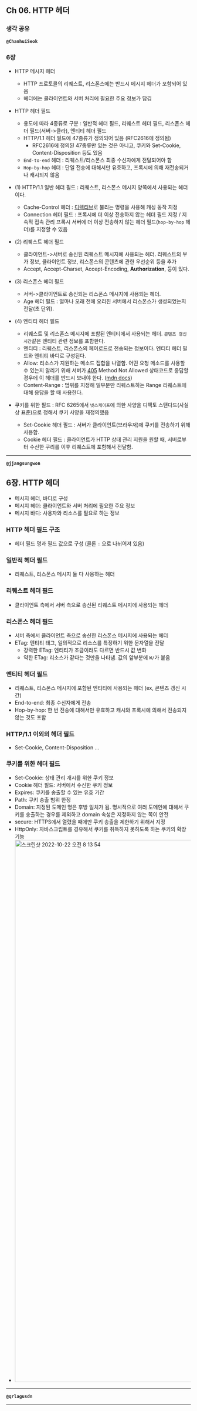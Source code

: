 ## **Ch 06. HTTP 헤더**

### **생각 공유**

**`@ChanhuiSeok`**

### 6장
- HTTP 메시지 헤더
  - HTTP 프로토콜의 리퀘스트, 리스폰스에는 반드시 메시지 헤더가 포함되어 있음
  - 헤더에는 클라이언트와 서버 처리에 필요한 주요 정보가 담김

- HTTP 헤더 필드
  - 용도에 따라 4종류로 구분 : 일반적 헤더 필드, 리퀘스트 헤더 필드, 리스폰스 헤더 필드(서버->클라), 엔티티 헤더 필드
  - HTTP/1.1 헤더 필드에 47종류가 정의되어 있음 (RFC2616에 정의됨)
    - RFC2616에 정의된 47종류만 있는 것은 아니고, 쿠키와 Set-Cookie, Content-Disposition 등도 있음
  - `End-to-end` 헤더 : 리퀘스트/리스폰스 최종 수신자에게 전달되어야 함
  - `Hop-by-hop` 헤더 : 단일 전송에 대해서만 유효하고, 프록시에 의해 재전송되거나 캐시되지 않음

- (1) HTTP/1.1 일반 헤더 필드 : 리퀘스트, 리스폰스 메시지 양쪽에서 사용되는 헤더이다.
  - Cache-Control 헤더 : [디렉티브](https://developer.mozilla.org/ko/docs/Web/HTTP/Headers/Cache-Control#%EB%94%94%EB%A0%89%ED%8B%B0%EB%B8%8C)로 불리는 명령을 사용해 캐싱 동작 지정
  - Connection 헤더 필드 : 프록시에 더 이상 전송하지 않는 헤더 필드 지정 / 지속적 접속 관리
  프록시 서버에 더 이상 전송하지 않는 헤더 필드(`hop-by-hop` 헤더)를 지정할 수 있음

- (2) 리퀘스트 헤더 필드
  - 클라이언트->서버로 송신된 리퀘스트 메시지에 사용되는 헤더. 리퀘스트의 부가 정보, 클라이언트 정보, 리스폰스의 콘텐츠에 관한 우선순위 등을 추가
  - Accept, Accept-Charset, Accept-Encoding, **Authorization**,  등이 있다.

- (3) 리스폰스 헤더 필드
  - 서버->클라이언트로 송신되는 리스폰스 메시지에 사용되는 헤더.
  - Age 헤더 필드 : 얼마나 오래 전에 오리진 서버에서 리스폰스가 생성되었는지 전달(초 단위).
 
- (4) 엔티티 헤더 필드
  - 리퀘스트 및 리스폰스 메시지에 포함된 엔티티에서 사용되는 헤더. `콘텐츠 갱신 시간`같은 엔티티 관련 정보를 포함한다.
  - 엔티티 : 리퀘스트, 리스폰스의 페이로드로 전송되는 정보이다. 엔티티 헤더 필드와 엔티티 바디로 구성된다.
  - Allow: 리소스가 지원하는 메소드 집합을 나열함. 어떤 요청 메소드를 사용할 수 있는지 알리기 위해 서버가 [405](https://developer.mozilla.org/ko/docs/Web/HTTP/Status/405) Method Not Allowed 상태코드로 응답할 경우에 이 헤더를 반드시 보내야 한다. ([mdn docs](https://developer.mozilla.org/ko/docs/Web/HTTP/Headers/Allow))
  - Content-Range : 범위를 지정해 일부분만 리퀘스트하는 Range 리퀘스트에 대해 응답을 할 때 사용한다.
  
 - 쿠키를 위한 필드 : RFC 6265에서 `넷스케이프`에 의한 사양을 디팩토 스탠다드(사실상 표준)으로 정해서 쿠키 사양을 재정의했음
   - Set-Cookie 헤더 필드 : 서버가 클라이언트(브라우저)에 쿠키를 전송하기 위해 사용함.
   - Cookie 헤더 필드 : 클라이언트가 HTTP 상태 관리 지원을 원할 때, 서버로부터 수신한 쿠리를 이후 리퀘스트에 포함해서 전달함. 

---

**`@jjangsungwon`** 
## 6장. HTTP 헤더
- 메시지 헤더, 바디로 구성
- 메시지 헤더: 클라이언트와 서버 처리에 필요한 주요 정보
- 메시지 바디: 사용자와 리소스를 필요로 하는 정보

### HTTP 헤더 필드 구조
- 헤더 필드 명과 필드 값으로 구성 (콜론 `:` 으로 나뉘어져 있음)

### 일반적 헤더 필드
- 리퀘스트, 리스폰스 메시지 둘 다 사용하는 헤더

### 리퀘스트 헤더 필드
- 클라이언트 측에서 서버 측으로 송신된 리퀘스트 메시지에 사용되는 헤더

### 리스폰스 헤더 필드
- 서버 측에서 클라이언트 측으로 송신한 리스폰스 메시지에 사용되는 헤더
- ETag: 엔티티 태그, 일의적으로 리소스를 특정하기 위한 문자열을 전달
  - 강력한 ETag: 엔티티가 조금이라도 다르면 반드시 값 변화
  - 약한 ETag: 리소스가 같다는 것만을 나타냄. 값의 앞부분에 `W/`가 붙음 

### 엔티티 헤더 필드
- 리퀘스트, 리스폰스 메시지에 포함된 엔티티에 사용되는 헤더 (ex, 콘텐츠 갱신 시간)
- End-to-end: 최종 수신자에게 전송
- Hop-by-hop: 한 번 전송에 대해서만 유효하고 캐시와 프록시에 의해서 전송되지 않는 것도 포함

### HTTP/1.1 이외의 헤더 필드
- Set-Cookie, Content-Disposition ...

### 쿠키를 위한 헤더 필드
- Set-Cookie: 상태 관리 개시를 위한 쿠키 정보
- Cookie 헤더 필드: 서버에서 수신한 쿠키 정보
- Expires: 쿠키를 송출할 수 있는 유효 기간
- Path: 쿠키 송출 범위 한정
- Domain: 지정된 도메인 명은 후방 일치가 됨. 명시적으로 여러 도메인에 대해서 쿠키를 송출하는 경우를 제외하고 domain 속성은 지정하지 않는 쪽이 안전
- secure: HTTPS에서 열렸을 때에만 쿠키 송출을 제한하기 위해서 지정
- HttpOnly: 자바스크립트를 경유해서 쿠키를 취득하지 못하도록 하는 쿠키의 확장 기능
- <img width="1475" alt="스크린샷 2022-10-22 오전 8 13 54" src="https://user-images.githubusercontent.com/41226054/197303783-c9b3178d-6798-4ef3-aadf-9e3e8b6f65a4.png">
---

**`@qrlagusdn`** 

---
